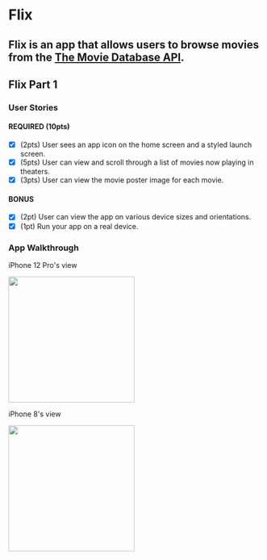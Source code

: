 # Flix

Flix is an app that allows users to browse movies from the [The Movie Database API](http://docs.themoviedb.apiary.io/#).
---

## Flix Part 1

### User Stories

#### REQUIRED (10pts)
- [x] (2pts) User sees an app icon on the home screen and a styled launch screen.
- [x] (5pts) User can view and scroll through a list of movies now playing in theaters.
- [x] (3pts) User can view the movie poster image for each movie.

#### BONUS
- [x] (2pt) User can view the app on various device sizes and orientations.
- [x] (1pt) Run your app on a real device.

### App Walkthrough 
iPhone 12 Pro's view

<img src="http://g.recordit.co/7vFhZ512wd.gif" width=250><br>

iPhone 8's view

<img src="http://g.recordit.co/M8VVwBeS7H.gif" width=250><br>
